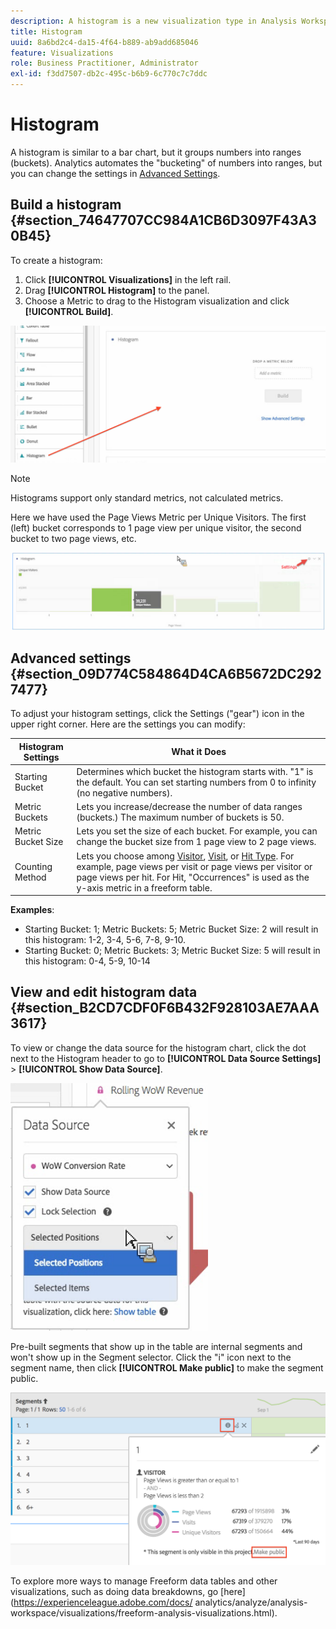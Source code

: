 ```yaml
---
description: A histogram is a new visualization type in Analysis Workspace.
title: Histogram
uuid: 8a6bd2c4-da15-4f64-b889-ab9add685046
feature: Visualizations
role: Business Practitioner, Administrator
exl-id: f3dd7507-db2c-495c-b6b9-6c770c7c7ddc
---
```

# Histogram

A histogram is similar to a bar chart, but it groups numbers into ranges (buckets). Analytics automates the "bucketing" of numbers into ranges, but you can change the settings in [Advanced Settings](#section_09D774C584864D4CA6B5672DC2927477).

## Build a histogram {#section_74647707CC984A1CB6D3097F43A30B45}

To create a histogram:

1. Click **[!UICONTROL Visualizations]** in the left rail.
1. Drag **[!UICONTROL Histogram]** to the panel.
1. Choose a Metric to drag to the Histogram visualization and click **[!UICONTROL Build]**.

![](assets/histogram.png)

>[!NOTE]
>
>Histograms support only standard metrics, not calculated metrics.

Here we have used the Page Views Metric per Unique Visitors. The first (left) bucket corresponds to 1 page view per unique visitor, the second bucket to two page views, etc.

![](assets/histogram2.png)

## Advanced settings {#section_09D774C584864D4CA6B5672DC2927477}

To adjust your histogram settings, click the Settings ("gear") icon in the upper right corner. Here are the settings you can modify: 

|  Histogram Settings  | What it Does  |
|---|---|
|  Starting Bucket  | Determines which bucket the histogram starts with. "1" is the default. You can set starting numbers from 0 to infinity (no negative numbers).  |
|  Metric Buckets  | Lets you increase/decrease the number of data ranges (buckets.) The maximum number of buckets is 50.  |
|  Metric Bucket Size  | Lets you set the size of each bucket. For example, you can change the bucket size from 1 page view to 2 page views.  |
|  Counting Method  | Lets you choose among [Visitor](/help/components/metrics/unique-visitors.md), [Visit](/help/components/metrics/visits.md), or [Hit Type](/help/components/dimensions/hit-type.md). For example, page views per visit or page views per visitor or page views per hit. For Hit, "Occurrences" is used as the y-axis metric in a freeform table.  |

<!--Russ or Meike - Check Hit Type link above. -->

**Examples**:

* Starting Bucket: 1; Metric Buckets: 5; Metric Bucket Size: 2 will result in this histogram: 1-2, 3-4, 5-6, 7-8, 9-10.
* Starting Bucket: 0; Metric Buckets: 3; Metric Bucket Size: 5 will result in this histogram: 0-4, 5-9, 10-14

## View and edit histogram data {#section_B2CD7CDF0F6B432F928103AE7AAA3617}

To view or change the data source for the histogram chart, click the dot next to the Histogram header to go to **[!UICONTROL Data Source Settings]** > **[!UICONTROL Show Data Source]**.

![](assets/manage-data-source.png)

Pre-built segments that show up in the table are internal segments and won't show up in the Segment selector. Click the "i" icon next to the segment name, then click **[!UICONTROL Make public]** to make the segment public.

![](assets/prebuilt_segments.png)

To explore more ways to manage Freeform data tables and other visualizations, such as doing data breakdowns, go [here](https://experienceleague.adobe.com/docs/ analytics/analyze/analysis-workspace/visualizations/freeform-analysis-visualizations.html).
